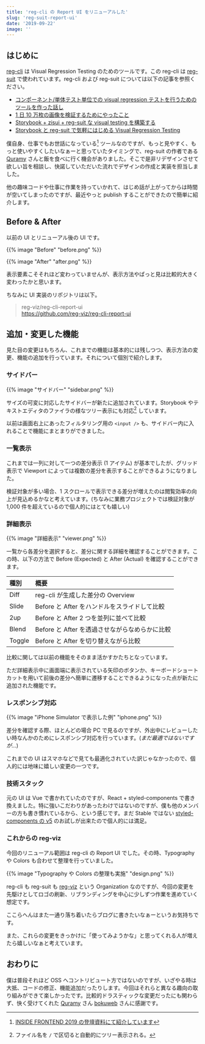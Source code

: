 ```yaml
---
title: 'reg-cli の Report UI をリニューアルした'
slug: 'reg-suit-report-ui'
date: '2019-09-22'
image: ''
---
```


## はじめに

[reg-cli](https://github.com/reg-viz/reg-cli) は Visual Regression Testing のためのツールです。この reg-cli は [reg-suit](https://github.com/reg-viz/reg-suit) で使われています。reg-cli および reg-suit については以下の記事を参照ください。

- [コンポーネント/単体テスト単位での visual regression テストを行うためのツールを作った話し](https://qiita.com/bokuweb/items/bf9de229a3c91c01a480)
- [1 日 10 万枚の画像を検証するためにやったこと](https://qiita.com/Quramy/items/46d0b09ae4d8887b0941)
- [Storybook + zisui + reg-suit な visual testing を構築する](https://qiita.com/hey_cube/items/fbeab4302cfb617cf941)
- [Storybook と reg-suit で気軽にはじめる Visual Regression Testing](https://blog.wadackel.me/2018/storybook-chrome-screenshot-with-reg-viz/)

僕自身、仕事でもお世話になっている[^1] ツールなのですが、もっと見やすく、もっと使いやすくしたいなぁーと思っていたタイミングで、reg-suit の作者である [Quramy](https://twitter.com/quramy) さんと飯を食べに行く機会がありました。そこで是非リデザインさせて欲しい旨を相談し、快諾していただいた流れでデザインの作成と実装を担当しました。

他の趣味コードや仕事に作業を持っていかれて、はじめ話が上がってからは時間が空いてしまったのですが、最近やっと publish することができたので簡単に紹介します。

## Before & After

以前の UI とリニューアル後の UI です。

{{% image "Before" "before.png" %}}

{{% image "After" "after.png" %}}

表示要素こそそれほど変わっていませんが、表示方法やぱっと見は比較的大きく変わったかと思います。

ちなみに UI 実装のリポジトリは以下。

> reg-viz/reg-cli-report-ui  
> https://github.com/reg-viz/reg-cli-report-ui

## 追加・変更した機能

見た目の変更はもちろん、これまでの機能は基本的には残しつつ、表示方法の変更、機能の追加を行っています。それについて個別で紹介します。

### サイドバー

{{% image "サイドバー" "sidebar.png" %}}

サイズの可変に対応したサイドバーが新たに追加されています。Storybook やテキストエディタのファイラの様なツリー表示にも対応[^2] しています。

以前は画面右上にあったフィルタリング用の `<input />` も、サイドバー内に入れることで機能にまとまりができました。

### 一覧表示

これまでは一列に対して一つの差分表示 (1 アイテム) が基本でしたが、グリッド表示で Viewport によっては複数の差分を表示することができるようになりました。

検証対象が多い場合、1 スクロールで表示できる差分が増えたのは閲覧効率の向上が見込めるかなと考えています。(ちなみに業務プロジェクトでは検証対象が 1,000 件を超えているので個人的にはとても嬉しい)

### 詳細表示

{{% image "詳細表示" "viewer.png" %}}

一覧から各差分を選択すると、差分に関する詳細を確認することができます。この時、以下の方法で Before (Expected) と After (Actual) を確認することができます。

| 種別   | 概要                                           |
| :----- | :--------------------------------------------- |
| Diff   | reg-cli が生成した差分の Overview              |
| Slide  | Before と After をハンドルをスライドして比較   |
| 2up    | Before と After 2 つを並列に並べて比較         |
| Blend  | Before と After を透過させながらなめらかに比較 |
| Toggle | Before と After を切り替えながら比較           |

比較に関しては以前の機能をそのまま活かすかたちとなっています。

ただ詳細表示中に画面端に表示されている矢印のボタンか、キーボードショートカットを用いて前後の差分へ簡単に遷移することできるようになった点が新たに追加された機能です。

### レスポンシブ対応

{{% image "iPhone Simulator で表示した例" "iphone.png" %}}

差分を確認する際、ほとんどの場合 PC で見るのですが、外出中にレビューしたい時なんかのためにレスポンシブ対応を行っています。(_まだ最適ではないですが..._)

これまでの UI はスマホなどで見ても最適化されていた訳じゃなかったので、個人的には地味に嬉しい変更の一つです。

### 技術スタック

元の UI は Vue で書かれていたのですが、React + styled-components で書き換えました。特に強いこだわりがあったわけではないのですが、僕も他のメンバーの方も書き慣れているから、という感じです。まだ Stable ではない [styled-components の v5](https://medium.com/styled-components/announcing-styled-components-v5-beast-mode-389747abd987) のお試しが出来たので個人的には満足。

### これからの reg-viz

今回のリニューアル範囲は reg-cli の Report UI でした。その時、Typography や Colors も合わせて整理を行っていました。

{{% image "Typography や Colors の整理も実施" "design.png" %}}

reg-cli も reg-suit も [reg-viz](https://github.com/reg-viz) という Organization なのですが、今回の変更を先駆けとしてロゴの刷新、リブランディングを中心に少しずつ作業を進めていく想定です。

ここらへんはまた一通り落ち着いたらブログに書きたいなぁーというお気持ちです。

また、これらの変更をきっかけに「使ってみようかな」と思ってくれる人が増えたら嬉しいなぁと考えています。

## おわりに

僕は普段それほど OSS へコントリビュート方ではないのですが、いざやる時は大抵、コードの修正、機能追加だったりします。今回はそれらと異なる趣向の取り組みができて楽しかったです。比較的ドラスティックな変更だったにも関わらず、快く受けてくれた [Quramy](https://twitter.com/quramy) さん [bokuweb](https://twitter.com/bokuweb17) さんに感謝です。

[^1]: [INSIDE FRONTEND 2019 の登壇資料にて紹介しています](https://docs.google.com/presentation/d/13QD86hxp0dB_xHkYcyLrFX1xNt0Vg4wsqIo8yeBQmFs/edit?usp=sharing)
[^2]: ファイル名を `/` で区切ると自動的にツリー表示される。
